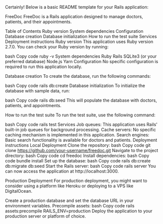 
Certainly! Below is a basic README template for your Rails application:

FreeDoc
FreeDoc is a Rails application designed to manage doctors, patients, and their appointments.

Table of Contents
Ruby version
System dependencies
Configuration
Database creation
Database initialization
How to run the test suite
Services
Deployment instructions
Ruby version
This application uses Ruby version 2.7.0. You can check your Ruby version by running:

bash
Copy code
ruby -v
System dependencies
Ruby
Rails
SQLite3 (or your preferred database)
Node.js
Yarn
Configuration
No specific configuration is required to run this application locally.

Database creation
To create the database, run the following commands:

bash
Copy code
rails db:create
Database initialization
To initialize the database with sample data, run:

bash
Copy code
rails db:seed
This will populate the database with doctors, patients, and appointments.

How to run the test suite
To run the test suite, use the following command:

bash
Copy code
rails test
Services
Job queues: This application uses Rails' built-in job queues for background processing.
Cache servers: No specific caching mechanism is implemented in this application.
Search engines: Basic search functionality is available for doctors and patients.
Deployment instructions
Local Deployment
Clone the repository:
bash
Copy code
git clone https://github.com/your-username/freedoc.git
Navigate to the project directory:
bash
Copy code
cd freedoc
Install dependencies:
bash
Copy code
bundle install
Set up the database:
bash
Copy code
rails db:create db:migrate db:seed
Start the Rails server:
bash
Copy code
rails server
You can now access the application at http://localhost:3000.

Production Deployment
For production deployment, you might want to consider using a platform like Heroku or deploying to a VPS like DigitalOcean.

Create a production database and set the database URL in your environment variables.
Precompile assets:
bash
Copy code
rails assets:precompile RAILS_ENV=production
Deploy the application to your production server or platform of choice.
